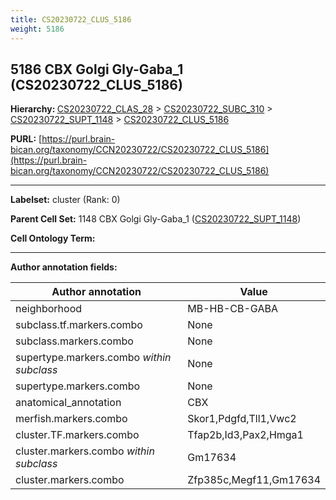 ```yaml
---
title: CS20230722_CLUS_5186
weight: 5186
---
```

## 5186 CBX Golgi Gly-Gaba_1 (CS20230722_CLUS_5186)
<b>Hierarchy: </b>
[CS20230722_CLAS_28](../CS20230722_CLAS_28) >
[CS20230722_SUBC_310](../CS20230722_SUBC_310) >
[CS20230722_SUPT_1148](../CS20230722_SUPT_1148) >
[CS20230722_CLUS_5186](../CS20230722_CLUS_5186)

**PURL:** [https://purl.brain-bican.org/taxonomy/CCN20230722/CS20230722_CLUS_5186](https://purl.brain-bican.org/taxonomy/CCN20230722/CS20230722_CLUS_5186)

---


**Labelset:** cluster (Rank: 0)

**Parent Cell Set:** 1148 CBX Golgi Gly-Gaba_1 ([CS20230722_SUPT_1148](../CS20230722_SUPT_1148))



**Cell Ontology Term:** 

[MARKER GENES.]: #


---

[TRANSFERRED ANNOTATIONS.]: #


[AUTHOR ANNOTATION FIELDS.]: #


**Author annotation fields:**

| Author annotation | Value |
|-------------------|-------|
|neighborhood|MB-HB-CB-GABA|
|subclass.tf.markers.combo|None|
|subclass.markers.combo|None|
|supertype.markers.combo _within subclass_|None|
|supertype.markers.combo|None|
|anatomical_annotation|CBX|
|merfish.markers.combo|Skor1,Pdgfd,Tll1,Vwc2|
|cluster.TF.markers.combo|Tfap2b,Id3,Pax2,Hmga1|
|cluster.markers.combo _within subclass_|Gm17634|
|cluster.markers.combo|Zfp385c,Megf11,Gm17634|
